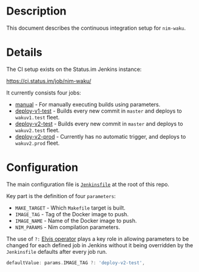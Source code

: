 # Description

This document describes the continuous integration setup for `nim-waku`.

# Details

The CI setup exists on the Status.im Jenkins instance:

https://ci.status.im/job/nim-waku/

It currently consists four jobs:

* [manual](https://ci.status.im/job/nim-waku/job/manual/) - For manually executing builds using parameters.
* [deploy-v1-test](https://ci.status.im/job/nim-waku/job/deploy-v1-test/) - Builds every new commit in `master` and deploys to `wakuv1.test` fleet.
* [deploy-v2-test](https://ci.status.im/job/nim-waku/job/deploy-v2-test/) - Builds every new commit in `master` and deploys to `wakuv2.test` fleet.
* [deploy-v2-prod](https://ci.status.im/job/nim-waku/job/deploy-v2-prod/) - Currently has no automatic trigger, and deploys to `wakuv2.prod` fleet.

# Configuration

The main configuration file is [`Jenkinsfile`](../../Jenkinsfile) at the root of this repo.

Key part is the definition of four `parameters`:

* `MAKE_TARGET` - Which `Makefile` target is built.
* `IMAGE_TAG` - Tag of the Docker image to push.
* `IMAGE_NAME` - Name of the Docker image to push.
* `NIM_PARAMS` - Nim compilation parameters.

The use of `?:` [Elvis operator](http://groovy-lang.org/operators.html#_elvis_operator) plays a key role in allowing parameters to be changed for each defined job in Jenkins without it being overridden by the `Jenkinsfile` defaults after every job run.
```groovy
defaultValue: params.IMAGE_TAG ?: 'deploy-v2-test',
```

